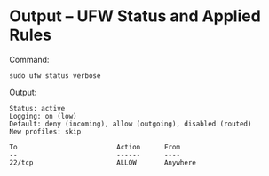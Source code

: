 # Output – UFW Status and Applied Rules

Command:

    sudo ufw status verbose

Output:

    Status: active  
    Logging: on (low)  
    Default: deny (incoming), allow (outgoing), disabled (routed)  
    New profiles: skip  

    To                         Action      From  
    --                         ------      ----  
    22/tcp                     ALLOW       Anywhere
